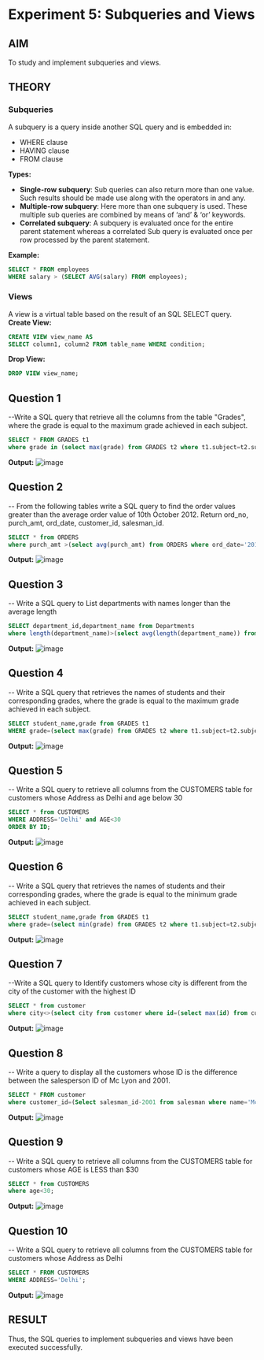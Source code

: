 # Experiment 5: Subqueries and Views

## AIM
To study and implement subqueries and views.

## THEORY

### Subqueries
A subquery is a query inside another SQL query and is embedded in:
- WHERE clause
- HAVING clause
- FROM clause

**Types:**
- **Single-row subquery**:
  Sub queries can also return more than one value. Such results should be made use along with the operators in and any.
- **Multiple-row subquery**:
  Here more than one subquery is used. These multiple sub queries are combined by means of ‘and’ & ‘or’ keywords.
- **Correlated subquery**:
  A subquery is evaluated once for the entire parent statement whereas a correlated Sub query is evaluated once per row processed by the parent statement.

**Example:**
```sql
SELECT * FROM employees
WHERE salary > (SELECT AVG(salary) FROM employees);
```
### Views
A view is a virtual table based on the result of an SQL SELECT query.
**Create View:**
```sql
CREATE VIEW view_name AS
SELECT column1, column2 FROM table_name WHERE condition;
```
**Drop View:**
```sql
DROP VIEW view_name;
```

**Question 1**
--
--Write a SQL query that retrieve all the columns from the table "Grades", where the grade is equal to the maximum grade achieved in each subject.
```sql
SELECT * FROM GRADES t1
where grade in (select max(grade) from GRADES t2 where t1.subject=t2.subject);
```

**Output:**
![image](https://github.com/user-attachments/assets/8613331b-3435-4653-9341-2ba3ea66af0f)


**Question 2**
---
-- From the following tables write a SQL query to find the order values greater than the average order value of 10th October 2012. Return ord_no, purch_amt, ord_date, customer_id, salesman_id.
```sql
SELECT * from ORDERS
where purch_amt >(select avg(purch_amt) from ORDERS where ord_date='2012-10-10');
```

**Output:**
![image](https://github.com/user-attachments/assets/e7715a83-cbee-4254-b66f-e45c0764c632)



**Question 3**
--- 
-- Write a SQL query to List departments with names longer than the average length

```sql
SELECT department_id,department_name from Departments
where length(department_name)>(select avg(length(department_name)) from Departments);
```

**Output:**
![image](https://github.com/user-attachments/assets/316d548d-9168-4ca3-8287-90eefb91bdad)



**Question 4**
---
-- Write a SQL query that retrieves the names of students and their corresponding grades, where the grade is equal to the maximum grade achieved in each subject.

```sql
SELECT student_name,grade from GRADES t1
WHERE grade=(select max(grade) from GRADES t2 where t1.subject=t2.subject);
```

**Output:**
![image](https://github.com/user-attachments/assets/877a69e1-c808-462d-b340-604e3bfb4d39)



**Question 5**
---
-- Write a SQL query to retrieve all columns from the CUSTOMERS table for customers whose Address as Delhi and age below 30

```sql
SELECT * from CUSTOMERS
WHERE ADDRESS='Delhi' and AGE<30
ORDER BY ID;
```

**Output:**
![image](https://github.com/user-attachments/assets/5bdcc345-7699-4086-b233-0376e380a213)



**Question 6**
---
-- Write a SQL query that retrieves the names of students and their corresponding grades, where the grade is equal to the minimum grade achieved in each subject.

```sql
SELECT student_name,grade from GRADES t1
where grade=(select min(grade) from GRADES t2 where t1.subject=t2.subject);
```

**Output:**
![image](https://github.com/user-attachments/assets/85302f5c-48d4-4d43-876f-2d7d32e78214)


**Question 7**
---
--Write a SQL query to Identify customers whose city is different from the city of the customer with the highest ID

```sql
SELECT * from customer
where city<>(select city from customer where id=(select max(id) from customer));
```

**Output:**
![image](https://github.com/user-attachments/assets/ce5023c9-ab4e-4308-8588-cc13a38752f3)


**Question 8**
---
-- Write a query to display all the customers whose ID is the difference between the salesperson ID of Mc Lyon and 2001.

```sql
SELECT * FROM customer
where customer_id=(Select salesman_id-2001 from salesman where name='Mc Lyon');
```

**Output:**
![image](https://github.com/user-attachments/assets/fd4c80b8-b24c-4f41-837d-7bc7f307fda6)

**Question 9**
---
-- Write a SQL query to retrieve all columns from the CUSTOMERS table for customers whose AGE is LESS than $30
```sql
SELECT * from CUSTOMERS
where age<30;
```

**Output:**
![image](https://github.com/user-attachments/assets/6ca96327-eb55-4130-b768-528df2839afd)


**Question 10**
---
-- Write a SQL query to retrieve all columns from the CUSTOMERS table for customers whose Address as Delhi
```sql
SELECT * FROM CUSTOMERS
WHERE ADDRESS='Delhi';
```

**Output:**
![image](https://github.com/user-attachments/assets/16d988df-1f89-405d-acfe-b74836b1ae64)



## RESULT
Thus, the SQL queries to implement subqueries and views have been executed successfully.
